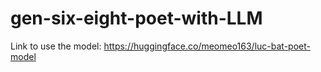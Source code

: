 # gen-six-eight-poet-with-LLM

Link to use the model: https://huggingface.co/meomeo163/luc-bat-poet-model
